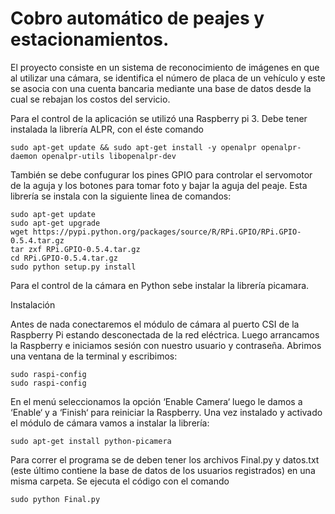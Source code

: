 # Cobro automático de peajes y estacionamientos.
El proyecto consiste en un sistema de reconocimiento de imágenes en que al utilizar una cámara, se identifica el número de placa de un vehículo y este se asocia con una cuenta bancaria mediante una base de datos desde la cual se rebajan los costos del servicio.

Para el control de la aplicación se utilizó una Raspberry pi 3. Debe tener instalada la librería ALPR, con el éste comando 
```
sudo apt-get update && sudo apt-get install -y openalpr openalpr-daemon openalpr-utils libopenalpr-dev
```
También se debe confugurar los pines GPIO para controlar el servomotor de la aguja y los botones para tomar foto y bajar la aguja del peaje. Esta librería se instala con la siguiente linea de comandos:
```
sudo apt-get update
sudo apt-get upgrade
wget https://pypi.python.org/packages/source/R/RPi.GPIO/RPi.GPIO-0.5.4.tar.gz
tar zxf RPi.GPIO-0.5.4.tar.gz
cd RPi.GPIO-0.5.4.tar.gz
sudo python setup.py install
```
Para el control de la cámara en Python sebe instalar la librería picamara.

Instalación

Antes de nada conectaremos el módulo de cámara al puerto CSI de la Raspberry Pi estando desconectada de la red eléctrica. Luego arrancamos la Raspberry e iniciamos sesión con nuestro usuario y contraseña. Abrimos una ventana de la terminal y escribimos:
```
sudo raspi-config
sudo raspi-config
```
En el menú seleccionamos la opción ‘Enable Camera‘ luego le damos a ‘Enable‘ y a ‘Finish‘ para reiniciar la Raspberry. Una vez instalado y activado el módulo de cámara vamos a instalar la librería:
```
sudo apt-get install python-picamera
```
Para correr el programa se de deben tener los archivos Final.py y datos.txt (este último contiene la base de datos de los usuarios registrados) en una misma carpeta. Se ejecuta el código con el comando
```
sudo python Final.py
```
